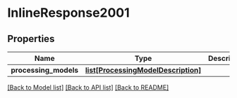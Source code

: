 # InlineResponse2001

## Properties
Name | Type | Description | Notes
------------ | ------------- | ------------- | -------------
**processing_models** | [**list[ProcessingModelDescription]**](ProcessingModelDescription.md) |  | 

[[Back to Model list]](../README.md#documentation-for-models) [[Back to API list]](../README.md#documentation-for-api-endpoints) [[Back to README]](../README.md)


